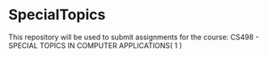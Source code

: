 # SpecialTopics
This repository will be used to submit assignments for the course:
CS498 - SPECIAL TOPICS IN COMPUTER APPLICATIONS( 1 )
